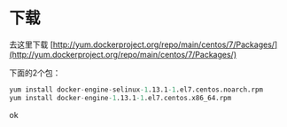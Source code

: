 

# 下载

去这里下载
[http://yum.dockerproject.org/repo/main/centos/7/Packages/](http://yum.dockerproject.org/repo/main/centos/7/Packages/)

下面的2个包：
```s
yum install docker-engine-selinux-1.13.1-1.el7.centos.noarch.rpm
yum install docker-engine-1.13.1-1.el7.centos.x86_64.rpm
```

ok

